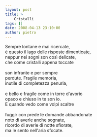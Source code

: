 ```yaml
---
layout: post
title: >
    Cristalli
tags: []
date: 2008-04-13 23:10:00
author: pietro
---
```

Sempre lontane e mai ricercate,<br/>è questo il lago delle risposte dimenticate,<br/>neppur nei sogni son così delicate,<br/>che come cristalli appena toccate<br/><br/>son infrante e per sempre<br/>perdute. Fragile memoria,<br/>inutile di completezza penuria,<br/><br/>e bello e fragile come in torre d'avorio<br/>opaco e chiuso in te son io.<br/>E quando vedo come volpi scaltre<br/><br/>fuggir con prede le domande abbandonate<br/>noto di averle anche sognate,<br/>ricordo di averle di notte sfiorate,<br/>ma le sento nell'aria sfocate.
